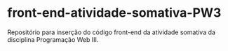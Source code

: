 # front-end-atividade-somativa-PW3
Repositório para inserção do código front-end da atividade somativa da disciplina Programação Web III. 
